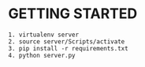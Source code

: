 # GETTING STARTED
    1. virtualenv server
    2. source server/Scripts/activate
    3. pip install -r requirements.txt
    4. python server.py